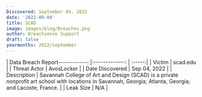 ```yaml
---
Discovered: September 04, 2022
date: '2022-09-04'
title: SCAD
image: images/blog/Breaches.png
author: Breachsense Support
draft: false
yearmonths: 2022/september
---
```


| Data Breach Report------------:     |:-------------:    | :-----:|
| Victim      | scad.edu      | 
| Threat Actor      | AvosLocker      | 
| Date Discovered      | Sep 04, 2022      | 
| Description      | Savannah College of Art and Design (SCAD) is a private nonprofit art school with locations in Savannah, Georgia; Atlanta, Georgia; and Lacoste, France.       | 
| Leak Size      | N/A      | 


